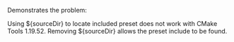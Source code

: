 Demonstrates the problem:

Using ${sourceDir} to locate included preset does not work with CMake Tools 1.19.52.
Removing ${sourceDir} allows the preset include to be found.